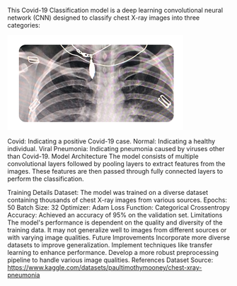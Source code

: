 This Covid-19 Classification model is a deep learning convolutional neural network (CNN) designed to classify chest X-ray images into three categories:


![alt text](image.png)

Covid: Indicating a positive Covid-19 case.
Normal: Indicating a healthy individual.
Viral Pneumonia: Indicating pneumonia caused by viruses other than Covid-19.
Model Architecture
The model consists of multiple convolutional layers followed by pooling layers to extract features from the images. These features are then passed through fully connected layers to perform the classification.

Training Details
Dataset: The model was trained on a diverse dataset containing thousands of chest X-ray images from various sources.
Epochs: 50
Batch Size: 32
Optimizer: Adam
Loss Function: Categorical Crossentropy
Accuracy: Achieved an accuracy of 95% on the validation set.
Limitations
The model's performance is dependent on the quality and diversity of the training data.
It may not generalize well to images from different sources or with varying image qualities.
Future Improvements
Incorporate more diverse datasets to improve generalization.
Implement techniques like transfer learning to enhance performance.
Develop a more robust preprocessing pipeline to handle various image qualities.
References
Dataset Source: https://www.kaggle.com/datasets/paultimothymooney/chest-xray-pneumonia